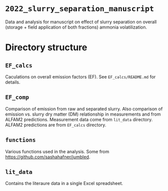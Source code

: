 # `2022_slurry_separation_manuscript`
Data and analysis for manuscript on effect of slurry separation on overall (storage + field application of both fractions) ammonia volatilization.

# Directory structure
## `EF_calcs` 
Caculations on overall emission factors (EF). 
See `EF_calcs/README.md` for details.

## `EF_comp` 
Comparison of emission from raw and separated slurry. 
Also comparison of emission vs. slurry dry matter (DM) relationship in measurements and from ALFAM2 predictions. 
Measurement data come from `lit_data` directory.
ALFAM2 predictions are from `EF_calcs` directory.

## `functions`
Various functions used in the analysis.
Some from <https://github.com/sashahafner/jumbled>.

## `lit_data`
Contains the literaure data in a single Excel spreadsheet.


